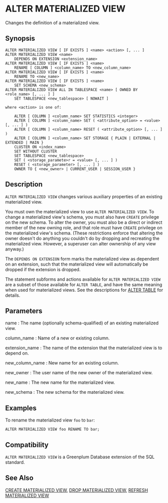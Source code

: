 # ALTER MATERIALIZED VIEW

Changes the definition of a materialized view.

## Synopsis

``` {#sql_command_synopsis}
ALTER MATERIALIZED VIEW [ IF EXISTS ] <name> <action> [, ... ]
ALTER MATERIALIZED VIEW <name>
    DEPENDS ON EXTENSION <extension_name>
ALTER MATERIALIZED VIEW [ IF EXISTS ] <name>
    RENAME [ COLUMN ] <column_name> TO <new_column_name>
ALTER MATERIALIZED VIEW [ IF EXISTS ] <name>
    RENAME TO <new_name>
ALTER MATERIALIZED VIEW [ IF EXISTS ] <name>
    SET SCHEMA <new_schema>
ALTER MATERIALIZED VIEW ALL IN TABLESPACE <name> [ OWNED BY <role_name> [, ... ] ]
    SET TABLESPACE <new_tablespace> [ NOWAIT ]

where <action> is one of:

    ALTER [ COLUMN ] <column_name> SET STATISTICS <integer>
    ALTER [ COLUMN ] <column_name> SET ( <attribute_option> = <value> [, ... ] )
    ALTER [ COLUMN ] <column_name> RESET ( <attribute_option> [, ... ] )
    ALTER [ COLUMN ] <column_name> SET STORAGE { PLAIN | EXTERNAL | EXTENDED | MAIN }
    CLUSTER ON <index_name>
    SET WITHOUT CLUSTER
    SET TABLESPACE <new_tablespace>
    SET ( <storage_paramete>r = <value> [, ... ] )
    RESET ( <storage_parameter> [, ... ] )
    OWNER TO { <new_owner> | CURRENT_USER | SESSION_USER }
```

## Description

`ALTER MATERIALIZED VIEW` changes various auxiliary properties of an existing materialized view.

You must own the materialized view to use `ALTER MATERIALIZED VIEW`. To change a materialized view's schema, you must also have `CREATE` privilege on the new schema. To alter the owner, you must also be a direct or indirect member of the new owning role, and that role must have `CREATE` privilege on the materialized view's schema. (These restrictions enforce that altering the owner doesn't do anything you couldn't do by dropping and recreating the materialized view. However, a superuser can alter ownership of any view anyway.)

The `DEPENDS ON EXTENSION` form marks the materialized view as dependent on an extension, such that the materialized view will automatically be dropped if the extension is dropped.

The statement subforms and actions available for `ALTER MATERIALIZED VIEW` are a subset of those available for `ALTER TABLE`, and have the same meaning when used for materialized views. See the descriptions for [ALTER TABLE](/docs/sql-statements/sql-statement-alter-table.md) for details.

## Parameters

name
:   The name (optionally schema-qualified) of an existing materialized view.

column_name
:   Name of a new or existing column.

extension_name
:   The name of the extension that the materialized view is to depend on.

new_column_name
:   New name for an existing column.

new_owner
:   The user name of the new owner of the materialized view.

new_name
:   The new name for the materialized view.

new_schema
:   The new schema for the materialized view.

## Examples

To rename the materialized view `foo` to `bar`:

```
ALTER MATERIALIZED VIEW foo RENAME TO bar;
```

## Compatibility

`ALTER MATERIALIZED VIEW` is a Greenplum Database extension of the SQL standard.

## See Also

[CREATE MATERIALIZED VIEW](/docs/sql-statements/sql-statement-create-materialized-view.md), [DROP MATERIALIZED VIEW](/docs/sql-statements/sql-statement-drop-materialized-view.md), [REFRESH MATERIALIZED VIEW](/docs/sql-statements/sql-statement-refresh-materialized-view.md)



